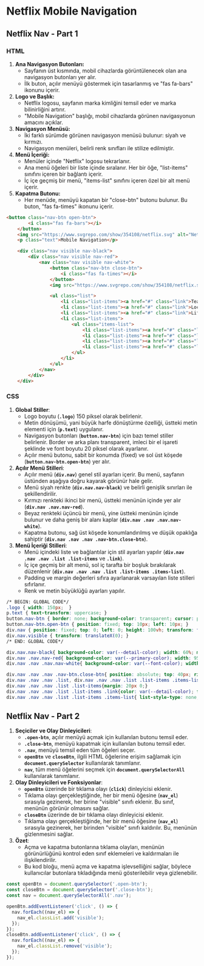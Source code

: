 # Netflix Mobile Navigation

## Netflix Nav - Part 1

### HTML

1. **Ana Navigasyon Butonları:**
    - Sayfanın üst kısmında, mobil cihazlarda görüntülenecek olan ana navigasyon butonları yer alır.
    - İlk buton, açılır menüyü göstermek için tasarlanmış ve "fas fa-bars" ikonunu içerir.
2. **Logo ve Başlık:**
    - Netflix logosu, sayfanın marka kimliğini temsil eder ve marka bilinirliğini artırır.
    - "Mobile Navigation" başlığı, mobil cihazlarda görünen navigasyonun amacını açıklar.
3. **Navigasyon Menüsü:**
    - İki farklı sürümde görünen navigasyon menüsü bulunur: siyah ve kırmızı.
    - Navigasyon menüleri, belirli renk sınıfları ile stilize edilmiştir.
4. **Menü İçeriği:**
    - Menüler içinde "Netflix" logosu tekrarlanır.
    - Ana menü öğeleri bir liste içinde sıralanır. Her bir öğe, "list-items" sınıfını içeren bir bağlantı içerir.
    - İç içe geçmiş bir menü, "items-list" sınıfını içeren özel bir alt menü içerir.
5. **Kapatma Butonu:**
    - Her menüde, menüyü kapatan bir "close-btn" butonu bulunur. Bu buton, "fas fa-times" ikonunu içerir.

```html
<button class="nav-btn open-btn">
        <i class="fas fa-bars"></i>
    </button>
    <img src="https://www.svgrepo.com/show/354108/netflix.svg" alt="Netflix" class="logo">
    <p class="text">Mobile Navigation</p>

    <div class="nav visible nav-black">
        <div class="nav visible nav-red">
            <nav class="nav visible nav-white">
                <button class="nav-btn close-btn">
                    <i class="fas fa-times"></i>
                </button>
                <img src="https://www.svgrepo.com/show/354108/netflix.svg" alt="Netflix" class="logo">

                <ul class="list">
                    <li class="list-items"><a href="#" class="link">Teams</a></li>
                    <li class="list-items"><a href="#" class="link">Locations</a></li>
                    <li class="list-items"><a href="#" class="link">Life at Netflix</a></li>
                    <li class="list-items">
                        <ul class="items-list">
                            <li class="list-items"><a href="#" class="link">Netflix Culture Memo</a></li>
                            <li class="list-items"><a href="#" class="link">Work Life Balance</a></li>
                            <li class="list-items"><a href="#" class="link">Inclusion & Diversity</a></li>
                            <li class="list-items"><a href="#" class="link">Blog</a></li>
                        </ul>
                    </li>
                </ul>
            </nav>
        </div>
    </div>
```

### CSS

1. **Global Stiller**:
    - Logo boyutu (**`.logo`**) 150 piksel olarak belirlenir.
    - Metin dönüşümü, yani büyük harfe dönüştürme özelliği, üstteki metin elementi için (**`p.text`**) uygulanır.
    - Navigasyon butonları (**`button.nav-btn`**) için bazı temel stiller belirlenir. Border ve arka planı transparent, imleci bir el işareti şeklinde ve font boyutu 20 piksel olarak ayarlanır.
    - Açılır menü butonu, sabit bir konumda (fixed) ve sol üst köşede (**`button.nav-btn.open-btn`**) yer alır.
2. **Açılır Menü Stilleri**:
    - Açılır menü (**`div.nav`**) genel stil ayarları içerir. Bu menü, sayfanın üstünden aşağıya doğru kayarak görünür hale gelir.
    - Menü siyah renkte (**`div.nav.nav-black`**) ve belirli genişlik sınırları ile şekillendirilir.
    - Kırmızı renkteki ikinci bir menü, üstteki menünün içinde yer alır (**`div.nav .nav.nav-red`**).
    - Beyaz renkteki üçüncü bir menü, yine üstteki menünün içinde bulunur ve daha geniş bir alanı kaplar (**`div.nav .nav .nav.nav-white`**).
    - Kapatma butonu, sağ üst köşede konumlandırılmış ve düşük opaklığa sahiptir (**`div.nav .nav .nav .nav-btn.close-btn`**).
3. **Menü İçeriği Stilleri**:
    - Menü içindeki liste ve bağlantılar için stil ayarları yapılır (**`div.nav .nav .nav .list .list-items`** ve **`.link`**).
    - İç içe geçmiş bir alt menü, sol iç tarafta bir boşluk bırakılarak düzenlenir (**`div.nav .nav .nav .list .list-items .items-list`**).
    - Padding ve margin değerleri sıfıra ayarlanarak varsayılan liste stilleri sıfırlanır.
    - Renk ve metin büyüklüğü ayarları yapılır.

```css
/* BEGIN: GLOBAL CODE*/
.logo { width: 150px;  }
p.text { text-transform: uppercase; }
button.nav-btn { border: none; background-color: transparent; cursor: pointer; font-size: 20px; }
button.nav-btn.open-btn { position: fixed; top: 10px; left: 10px; }
div.nav { position: fixed; top: 0; left: 0; height: 100vh; transform: translateX(-100%); transition: transform 0.3s ease-in-out; }
div.nav.visible { transform: translateX(0); }
/* END: GLOBAL CODE*/

div.nav.nav-black{ background-color: var(--detail-color); width: 60%; max-width: 480px; min-width: 320px; }
div.nav .nav.nav-red{ background-color: var(--primary-color); width: 95%; }
div.nav .nav .nav.nav-white{ background-color: var(--font-color); width: 95%; padding: 40px; position: relative; }

div.nav .nav .nav .nav-btn.close-btn{ position: absolute; top: 40px; right: 30px; opacity: 0.3; }
div.nav .nav .nav .list, div.nav .nav .nav .list .list-items .items-list{list-style-type: none; padding: 0;}
div.nav .nav .nav .list .list-items{margin: 20px 0;}
div.nav .nav .nav .list .list-items .link{color: var(--detail-color); font-size: 14px; text-decoration: none; text-transform: uppercase;}
div.nav .nav .nav .list .list-items .items-list{ list-style-type: none; padding-left: 20px; }
```

## Netflix Nav - Part 2

1. **Seçiciler ve Olay Dinleyicileri**:
    - **`.open-btn`**, açılır menüyü açmak için kullanılan butonu temsil eder.
    - **`.close-btn`**, menüyü kapatmak için kullanılan butonu temsil eder.
    - **`.nav`**, menüyü temsil eden tüm öğeleri seçer.
    - **`openBtn`** ve **`closeBtn`**, ilgili HTML öğelerine erişim sağlamak için **`document.querySelector`** kullanılarak tanımlanır.
    - **`nav`**, tüm menü öğelerini seçmek için **`document.querySelectorAll`** kullanılarak tanımlanır.
2. **Olay Dinleyicileri ve Fonksiyonlar**:
    - **`openBtn`** üzerinde bir tıklama olayı (**`click`**) dinleyicisi eklenir.
    - Tıklama olayı gerçekleştiğinde, her bir menü öğesine (**`nav_el`**) sırasıyla gezinerek, her birine "visible" sınıfı eklenir. Bu sınıf, menünün görünür olmasını sağlar.
    - **`closeBtn`** üzerinde de bir tıklama olayı dinleyicisi eklenir.
    - Tıklama olayı gerçekleştiğinde, her bir menü öğesine (**`nav_el`**) sırasıyla gezinerek, her birinden "visible" sınıfı kaldırılır. Bu, menünün gizlenmesini sağlar.
3. **Özet**:
    - Açma ve kapatma butonlarına tıklama olayları, menünün görünürlüğünü kontrol eden sınıf eklemeleri ve kaldırmaları ile ilişkilendirilir.
    - Bu kod bloğu, menü açma ve kapatma işlevselliğini sağlar, böylece kullanıcılar butonlara tıkladığında menü gösterilebilir veya gizlenebilir.

```jsx
const openBtn = document.querySelector('.open-btn');
const closeBtn = document.querySelector('.close-btn');
const nav = document.querySelectorAll('.nav');

openBtn.addEventListener('click', () => {
  nav.forEach((nav_el) => {
    nav_el.classList.add('visible');
  });
});
closeBtn.addEventListener('click', () => {
  nav.forEach((nav_el) => {
    nav_el.classList.remove('visible');
  });
});
```
